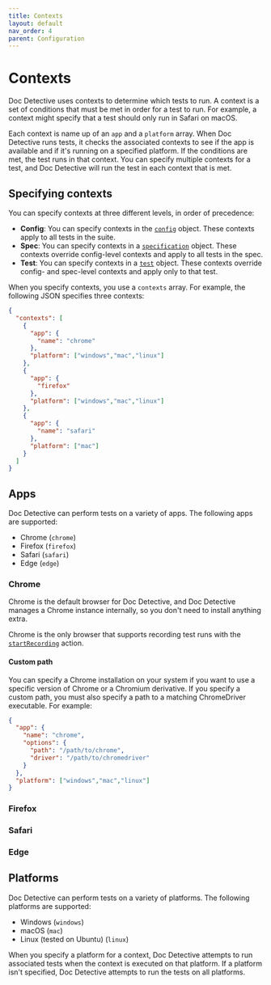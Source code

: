 ```yaml
---
title: Contexts
layout: default
nav_order: 4
parent: Configuration
---
```


# Contexts

Doc Detective uses contexts to determine which tests to run. A context is a set of conditions that must be met in order for a test to run. For example, a context might specify that a test should only run in Safari on macOS.

Each context is name up of an `app` and a `platform` array. When Doc Detective runs tests, it checks the associated contexts to see if the app is available and if it's running on a specified platform. If the conditions are met, the test runs in that context. You can specify multiple contexts for a test, and Doc Detective will run the test in each context that is met.

## Specifying contexts

You can specify contexts at three different levels, in order of precedence:

- **Config**: You can specify contexts in the [`config`](/reference/schemas/config) object. These contexts apply to all tests in the suite.
- **Spec**: You can specify contexts in a [`specification`](/reference/schemas/specification) object. These contexts override config-level contexts and apply to all tests in the spec.
- **Test**: You can specify contexts in a [`test`](/reference/schemas/test) object. These contexts override config- and spec-level contexts and apply only to that test.

When you specify contexts, you use a `contexts` array. For example, the following JSON specifies three contexts:

```json
{
  "contexts": [
    {
      "app": {
        "name": "chrome"
      },
      "platform": ["windows","mac","linux"]
    },
    {
      "app": {
        "firefox"
      },
      "platform": ["windows","mac","linux"]
    },
    {
      "app": {
        "name": "safari"
      },
      "platform": ["mac"]
    }
  ]
}
```

## Apps

Doc Detective can perform tests on a variety of apps. The following apps are supported:

- Chrome (`chrome`)
- Firefox (`firefox`)
- Safari (`safari`)
- Edge (`edge`)

### Chrome

Chrome is the default browser for Doc Detective, and Doc Detective manages a Chrome instance internally, so you don't need to install anything extra.

Chrome is the only browser that supports recording test runs with the [`startRecording`](/reference/schemas/startRecording) action.

#### Custom path

You can specify a Chrome installation on your system if you want to use a specific version of Chrome or a Chromium derivative. If you specify a custom path, you must also specify a path to a matching ChromeDriver executable. For example:

```json
{
  "app": {
    "name": "chrome",
    "options": {
      "path": "/path/to/chrome",
      "driver": "/path/to/chromedriver"
    }
  },
  "platform": ["windows","mac","linux"]
}
```

### Firefox

### Safari

### Edge

## Platforms

Doc Detective can perform tests on a variety of platforms. The following platforms are supported:

- Windows (`windows`)
- macOS (`mac`)
- Linux (tested on Ubuntu) (`linux`)

When you specify a platform for a context, Doc Detective attempts to run associated tests when the context is executed on that platform. If a platform isn't specified, Doc Detective attempts to run the tests on all platforms.